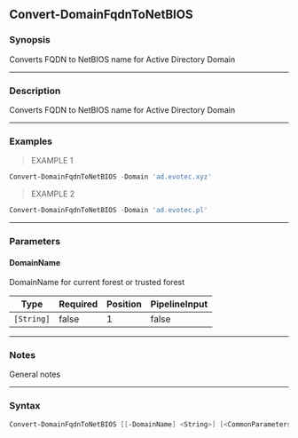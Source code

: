 Convert-DomainFqdnToNetBIOS
---------------------------

### Synopsis
Converts FQDN to NetBIOS name for Active Directory Domain

---

### Description

Converts FQDN to NetBIOS name for Active Directory Domain

---

### Examples
> EXAMPLE 1

```PowerShell
Convert-DomainFqdnToNetBIOS -Domain 'ad.evotec.xyz'
```
> EXAMPLE 2

```PowerShell
Convert-DomainFqdnToNetBIOS -Domain 'ad.evotec.pl'
```

---

### Parameters
#### **DomainName**
DomainName for current forest or trusted forest

|Type      |Required|Position|PipelineInput|
|----------|--------|--------|-------------|
|`[String]`|false   |1       |false        |

---

### Notes
General notes

---

### Syntax
```PowerShell
Convert-DomainFqdnToNetBIOS [[-DomainName] <String>] [<CommonParameters>]
```
